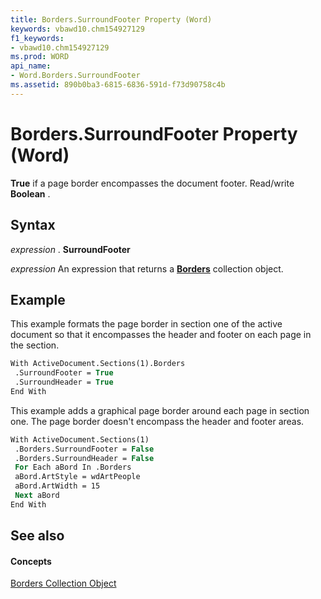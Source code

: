 ```yaml
---
title: Borders.SurroundFooter Property (Word)
keywords: vbawd10.chm154927129
f1_keywords:
- vbawd10.chm154927129
ms.prod: WORD
api_name:
- Word.Borders.SurroundFooter
ms.assetid: 890b0ba3-6815-6836-591d-f73d90758c4b
---
```



# Borders.SurroundFooter Property (Word)

 **True** if a page border encompasses the document footer. Read/write **Boolean** .


## Syntax

 _expression_ . **SurroundFooter**

 _expression_ An expression that returns a **[Borders](borders-object-word.md)** collection object.


## Example

This example formats the page border in section one of the active document so that it encompasses the header and footer on each page in the section.


```vb
With ActiveDocument.Sections(1).Borders 
 .SurroundFooter = True 
 .SurroundHeader = True 
End With
```

This example adds a graphical page border around each page in section one. The page border doesn't encompass the header and footer areas.




```vb
With ActiveDocument.Sections(1) 
 .Borders.SurroundFooter = False 
 .Borders.SurroundHeader = False 
 For Each aBord In .Borders 
 aBord.ArtStyle = wdArtPeople 
 aBord.ArtWidth = 15 
 Next aBord 
End With
```


## See also


#### Concepts


[Borders Collection Object](borders-object-word.md)

